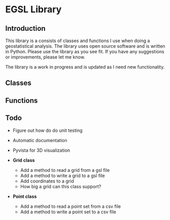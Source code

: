 # EGSL Library

## Introduction
This library is a consists of classes and functions I use when doing a geostatistical analysis. The library uses open source software and is written in Python. Please use the library as you see fit. If you have any suggestions or improvements, please let me know.  

The library is a work in progress and is updated as I need new functionality.

## Classes

## Functions

## Todo 

* Figure out how do do unit testing
* Automatic documentation
* Pyvista for 3D visualization
* **Grid class**
  * Add a method to read a grid from a gsl file
  * Add a method to write a grid to a gsl file
  * Add coordinates to a grid
  * How big a grid can this class support?

* **Point class**
  * Add a method to read a point set from a csv file
  * Add a method to write a point set to a csv file
  
